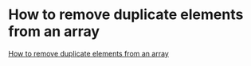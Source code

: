 # How to remove duplicate elements from an array
[How to remove duplicate elements from an array](https://aiwithcloud.com/2022/09/19/how_to_remove_duplicate_elements_from_an_array/)